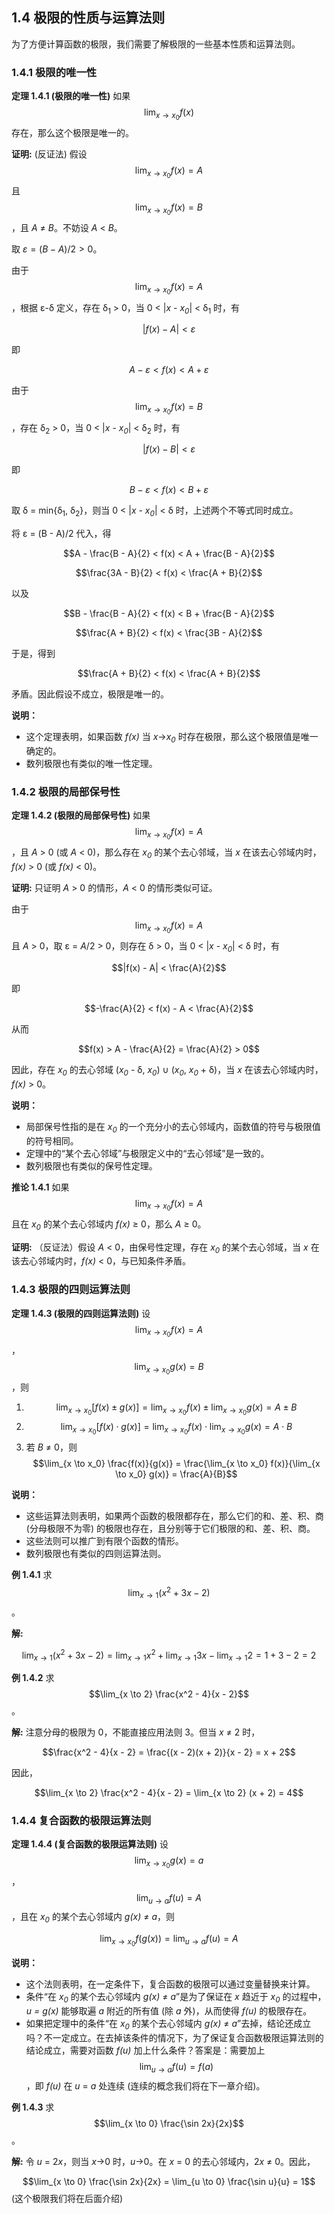 ## 1.4 极限的性质与运算法则

为了方便计算函数的极限，我们需要了解极限的一些基本性质和运算法则。

### 1.4.1 极限的唯一性

**定理 1.4.1 (极限的唯一性)** 如果 $$\lim_{x \to x_0} f(x)$$ 存在，那么这个极限是唯一的。

**证明:**  (反证法) 假设 $$\lim_{x \to x_0} f(x) = A$$ 且 $$\lim_{x \to x_0} f(x) = B$$，且 *A* ≠ *B*。不妨设 *A* < *B*。

取 $ε = (B - A)/2 > 0$。

由于 $$\lim_{x \to x_0} f(x) = A$$，根据 ε-δ 定义，存在 δ<sub>1</sub> > 0，当 0 < |*x* - *x<sub>0</sub>*| < δ<sub>1</sub> 时，有

$$|f(x) - A| < ε$$

即

$$A - ε < f(x) < A + ε$$

由于 $$\lim_{x \to x_0} f(x) = B$$，存在 δ<sub>2</sub> > 0，当 0 < |*x* - *x<sub>0</sub>*| < δ<sub>2</sub> 时，有

$$|f(x) - B| < ε$$

即

$$B - ε < f(x) < B + ε$$

取 δ = min{δ<sub>1</sub>, δ<sub>2</sub>}，则当 0 < |*x* - *x<sub>0</sub>*| < δ 时，上述两个不等式同时成立。

将 ε = (B - A)/2 代入，得

$$A - \frac{B - A}{2} < f(x) < A + \frac{B - A}{2}$$

$$\frac{3A - B}{2} < f(x) < \frac{A + B}{2}$$

以及

$$B - \frac{B - A}{2} < f(x) < B + \frac{B - A}{2}$$

$$\frac{A + B}{2} < f(x) < \frac{3B - A}{2}$$

于是，得到

$$\frac{A + B}{2} < f(x) < \frac{A + B}{2}$$

矛盾。因此假设不成立，极限是唯一的。

**说明：**

*   这个定理表明，如果函数 *f(x)* 当 *x*→*x<sub>0</sub>* 时存在极限，那么这个极限值是唯一确定的。
*   数列极限也有类似的唯一性定理。

### 1.4.2 极限的局部保号性

**定理 1.4.2 (极限的局部保号性)** 如果 $$\lim_{x \to x_0} f(x) = A$$，且 *A* > 0 (或 *A* < 0)，那么存在 *x<sub>0</sub>* 的某个去心邻域，当 *x* 在该去心邻域内时，*f(x)* > 0 (或 *f(x)* < 0)。

**证明:**  只证明 *A* > 0 的情形，*A* < 0 的情形类似可证。

由于 $$\lim_{x \to x_0} f(x) = A$$ 且 *A* > 0，取 ε = *A*/2 > 0，则存在 δ > 0，当 0 < |*x* - *x<sub>0</sub>*| < δ 时，有

$$|f(x) - A| < \frac{A}{2}$$

即

$$-\frac{A}{2} < f(x) - A < \frac{A}{2}$$

从而

$$f(x) > A - \frac{A}{2} = \frac{A}{2} > 0$$

因此，存在 *x<sub>0</sub>* 的去心邻域 (*x<sub>0</sub>* - δ, *x<sub>0</sub>*) ∪ (*x<sub>0</sub>*, *x<sub>0</sub>* + δ)，当 *x* 在该去心邻域内时，*f(x)* > 0。

**说明：**

*   局部保号性指的是在 *x<sub>0</sub>* 的一个充分小的去心邻域内，函数值的符号与极限值的符号相同。
*   定理中的“某个去心邻域”与极限定义中的“去心邻域”是一致的。
*   数列极限也有类似的保号性定理。

**推论 1.4.1** 如果 $$\lim_{x \to x_0} f(x) = A$$ 且在 *x<sub>0</sub>* 的某个去心邻域内 *f(x)* ≥ 0，那么 *A* ≥ 0。

**证明:** （反证法）假设 *A* < 0，由保号性定理，存在 *x<sub>0</sub>* 的某个去心邻域，当 *x* 在该去心邻域内时，*f(x)* < 0，与已知条件矛盾。

### 1.4.3 极限的四则运算法则

**定理 1.4.3 (极限的四则运算法则)** 设 $$\lim_{x \to x_0} f(x) = A$$，$$\lim_{x \to x_0} g(x) = B$$，则

1. $$\lim_{x \to x_0} [f(x) ± g(x)] = \lim_{x \to x_0} f(x) ± \lim_{x \to x_0} g(x) = A ± B$$
2. $$\lim_{x \to x_0} [f(x) \cdot g(x)] = \lim_{x \to x_0} f(x) \cdot \lim_{x \to x_0} g(x) = A \cdot B$$
3. 若 *B* ≠ 0，则
    $$\lim_{x \to x_0} \frac{f(x)}{g(x)} = \frac{\lim_{x \to x_0} f(x)}{\lim_{x \to x_0} g(x)} = \frac{A}{B}$$

**说明：**

*   这些运算法则表明，如果两个函数的极限都存在，那么它们的和、差、积、商 (分母极限不为零) 的极限也存在，且分别等于它们极限的和、差、积、商。
*   这些法则可以推广到有限个函数的情形。
*   数列极限也有类似的四则运算法则。

**例 1.4.1**  求 $$\lim_{x \to 1} (x^2 + 3x - 2)$$。

**解:**

$$\lim_{x \to 1} (x^2 + 3x - 2) = \lim_{x \to 1} x^2 + \lim_{x \to 1} 3x - \lim_{x \to 1} 2 = 1 + 3 - 2 = 2$$

**例 1.4.2**  求 $$\lim_{x \to 2} \frac{x^2 - 4}{x - 2}$$。

**解:** 注意分母的极限为 0，不能直接应用法则 3。但当 *x* ≠ 2 时，

$$\frac{x^2 - 4}{x - 2} = \frac{(x - 2)(x + 2)}{x - 2} = x + 2$$

因此，

$$\lim_{x \to 2} \frac{x^2 - 4}{x - 2} = \lim_{x \to 2} (x + 2) = 4$$

### 1.4.4 复合函数的极限运算法则

**定理 1.4.4 (复合函数的极限运算法则)** 设 $$\lim_{x \to x_0} g(x) = a$$，$$\lim_{u \to a} f(u) = A$$，且在 *x<sub>0</sub>* 的某个去心邻域内 *g(x)* ≠ *a*，则

$$\lim_{x \to x_0} f(g(x)) = \lim_{u \to a} f(u) = A$$

**说明：**

*   这个法则表明，在一定条件下，复合函数的极限可以通过变量替换来计算。
*   条件“在 *x<sub>0</sub>* 的某个去心邻域内 *g(x)* ≠ *a*”是为了保证在 *x* 趋近于 *x<sub>0</sub>* 的过程中，*u = g(x)* 能够取遍 *a* 附近的所有值 (除 *a* 外)，从而使得 *f(u)* 的极限存在。
*   如果把定理中的条件“在 *x<sub>0</sub>* 的某个去心邻域内 *g(x)* ≠ *a*”去掉，结论还成立吗？不一定成立。在去掉该条件的情况下，为了保证复合函数极限运算法则的结论成立，需要对函数 *f(u)* 加上什么条件？答案是：需要加上 $$\lim_{u \to a} f(u) = f(a)$$，即 *f(u)* 在 *u* = *a* 处连续 (连续的概念我们将在下一章介绍)。

**例 1.4.3**  求 $$\lim_{x \to 0} \frac{\sin 2x}{2x}$$。

**解:**  令 *u* = 2*x*，则当 *x*→0 时，*u*→0。在 *x* = 0 的去心邻域内，2*x* ≠ 0。因此，

$$\lim_{x \to 0} \frac{\sin 2x}{2x} = \lim_{u \to 0} \frac{\sin u}{u} = 1$$ (这个极限我们将在后面介绍)

